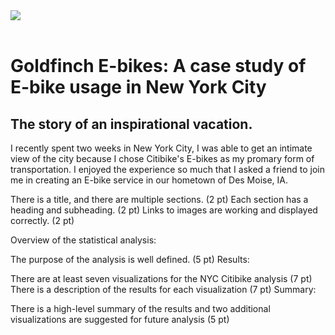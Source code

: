 <img src="https://github.com/meggrooms/bikesharing/blob/main/images/Goldfinch_logo.png">
<BR>
<BR>
  
# Goldfinch E-bikes: A case study of E-bike usage in New York City
## The story of an inspirational vacation.

I recently spent two weeks in New York City, I was able to get an intimate view of the city because I chose Citibike's E-bikes as my promary form of transportation. I enjoyed the experience so much that I asked a friend to join me in creating an E-bike service in our hometown of Des Moise, IA. 









There is a title, and there are multiple sections. (2 pt)
Each section has a heading and subheading. (2 pt)
Links to images are working and displayed correctly. (2 pt)


Overview of the statistical analysis:

The purpose of the analysis is well defined. (5 pt)
Results:

There are at least seven visualizations for the NYC Citibike analysis (7 pt)
There is a description of the results for each visualization (7 pt)
Summary:

There is a high-level summary of the results and two additional visualizations are suggested for future analysis (5 pt)


